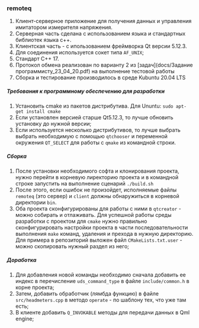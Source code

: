 ### remoteq ###

1. Клиент-серверное приложение для получения данных и управления имитатором измерителя напряжения. 
2. Серверная часть сделана с использованием языка и стандартных библиотек языка c++. 
3. Клиентская часть - с ипользованием фреймворка Qt версии 5.12.3. 
4. Для соединения используется сокет типа ``AF_UNIX``;
5. Стандарт  С++ 17.
6. Протокол обмена реализован по варианту 2 из [задач](docs/Задание программисту_23_04_20.pdf) на выполнение тестовой работы
7. Сборка и тестирование производилось в среде Kubuntu 20.04 LTS

##### Требования к программному обеспечению  для разработки #####

1. Установить cmake из пакетов дистрибутива. Для Ununtu:
   ``
   sudo apt-get install cmake
   ``
2. Если установлен версией старше Qt5.12.3, то лучше обновить уcтановку до нужной версии;
3. Если используется несколько дистрибутивов, то лучше выбрать выбрать необходимую с помощью ``qtchooser`` и переменной окружения ``QT_SELECT`` для работы с ``qmake`` из командной строки.

##### Сборка #####

1. После установки необходимого софта и клонирования проекта, нужно перейти в корневую лиректорию проекта и в командной строке запустить на выполнение сценарий
``
./build.sh
``
2. После этого, если ошибок не произойдет, исполняемые файлы ``remoteq`` (это сервер) и ``client`` должны обнаружиться в корневой директории ``bin``.
3. Оба проекта сконфигурированы для работы с ними в ``qtcreator`` - можно собирать и отлаживать. Для успешной работы среды разработки с проектом для ``cmake`` нужно правильно сконфигурировать настройки проекта в части последовательности выполнения ``make`` команд, удаления и прехода в нужную директорию. Для примера в репозиторий выложен файл ``CMakeLists.txt.user`` - можно скопировать нужный раздел из него;

##### Доработка #####
1. Для добавления новой команды необходимо сначала добавить ее индекс в перечисление ``uds_command_type`` в файле ``include/common.h`` в корне проекта;
2. Затем, добавить обработчик (лямбда функцию) в файле ``src/headmeters.cpp`` в методо ``operate`` - по шаблону тех, что уже там есть;
3. В клиенте добавить ``Q_INVOKABLE`` методы для передачи данных в Qml engine; 